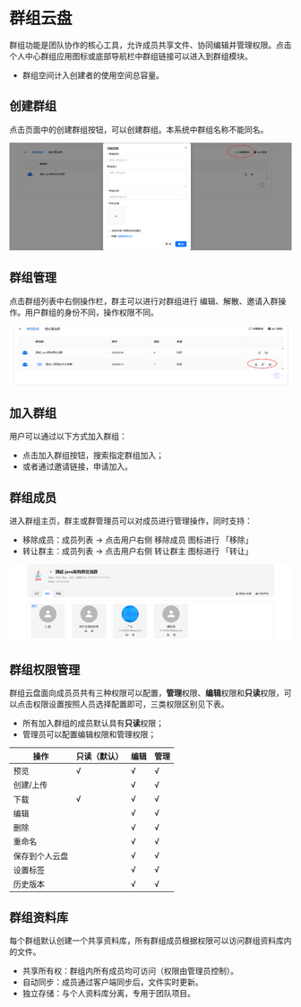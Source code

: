 # 群组云盘

群组功能是团队协作的核心工具，允许成员共享文件、协同编辑并管理权限。点击个人中心群组应用图标或底部导航栏中群组链接可以进入到群组模块。

- 群组空间计入创建者的使用空间总容量。

## 创建群组

点击页面中的创建群组按钮，可以创建群组。本系统中群组名称不能同名。

![alt text](_static/images/create-group.png)

## 群组管理

点击群组列表中右侧操作栏，群主可以进行对群组进行 编辑、解散、邀请入群操作。用户群组的身份不同，操作权限不同。

![alt text](_static/images/namange-group.png)

## 加入群组

用户可以通过以下方式加入群组：

- 点击加入群组按钮，搜索指定群组加入；
- 或者通过邀请链接，申请加入。

## 群组成员

进入群组主页，群主或群管理员可以对成员进行管理操作，同时支持：

- 移除成员：成员列表 → 点击用户右侧 移除成员 图标进行 「移除」
- 转让群主：成员列表 → 点击用户右侧  转让群主 图标进行 「转让」

![alt text](_static/images/manager-member.png)

## 群组权限管理

群组云盘面向成员员共有三种权限可以配置，**管理**权限、**编辑**权限和**只读**权限，可以点击权限设置按照人员选择配置即可，三类权限区别见下表。

- 所有加入群组的成员默认具有**只读**权限；
- 管理员可以配置编辑权限和管理权限；

| 操作       | **只读**（默认） | **编辑** | **管理** |
|------------|---------------|------|------|
| 预览       | √             | √    | √    |
| 创建/上传  |               | √    | √    |
| 下载       | √             | √    | √    |
| 编辑       |               | √    | √    |
| 删除       |               | √    | √    |
| 重命名     |               | √    | √    |
| 保存到个人云盘 |               | √    | √    |
| 设置标签   |               | √    | √    |
| 历史版本   |               | √    | √    |

## 群组资料库

每个群组默认创建一个共享资料库，所有群组成员根据权限可以访问群组资料库内的文件。

- 共享所有权：群组内所有成员均可访问（权限由管理员控制）。
- 自动同步：成员通过客户端同步后，文件实时更新。
- 独立存储：与个人资料库分离，专用于团队项目。
